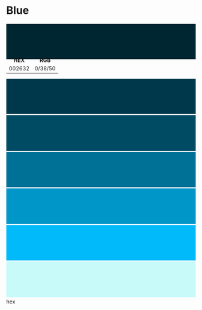 Blue
===
![image](blueDarkest.png)
<table style="width: 100%; margin-top: -2em;">
    <tr>
      <th>HEX</th>
      <th>RGB</th>
    </tr>
    <tr>
      <td>002632</td>
      <td>0/38/50</td>
    </tr>
</table>

![image](blueDarker.png)
![image](blueDark.png)
![image](blue.png)
![image](blueLight.png)
![image](blueLighter.png)
![image](blueLightest.png)
hex
